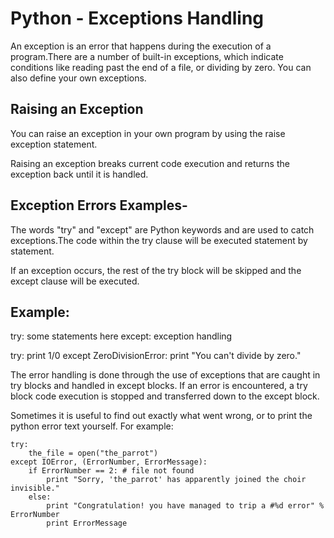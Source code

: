 # Python - Exceptions Handling

An exception is an error that happens during the execution of a program.There are a number of built-in exceptions, which indicate conditions like
reading past the end of a file, or dividing by zero. You can also define your own exceptions.

## Raising an Exception

You can raise an exception in your own program by using the raise exception
statement.

Raising an exception breaks current code execution and returns the exception
back until it is handled.

## Exception Errors Examples-
The words "try" and "except" are Python keywords and are used to catch exceptions.The code within the try clause will be executed statement by statement.

If an exception occurs, the rest of the try block will be skipped and the except clause will be executed.

## Example:

try:
    some statements here
except:
    exception handling
    
try:
    print 1/0
except ZeroDivisionError:
    print "You can't divide by zero."
    
The error handling is done through the use of exceptions that are caught in try blocks and handled in except blocks.
If an error is encountered, a try block code execution is stopped and transferred down to the except block. 

Sometimes it is useful to find out exactly what went wrong, or to print the python error text yourself.
For example:
```
try:
    the_file = open("the_parrot")
except IOError, (ErrorNumber, ErrorMessage):
    if ErrorNumber == 2: # file not found
        print "Sorry, 'the_parrot' has apparently joined the choir invisible."
    else:
        print "Congratulation! you have managed to trip a #%d error" % ErrorNumber
        print ErrorMessage
 ```       
    
